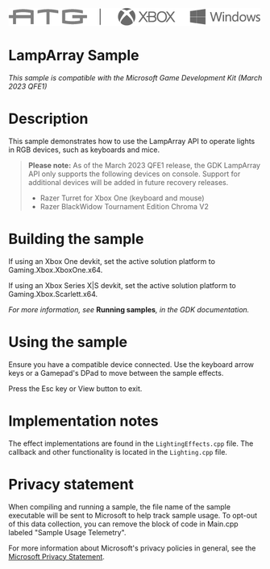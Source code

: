 ![](./media/image1.png)

# LampArray Sample

*This sample is compatible with the Microsoft Game Development Kit (March 2023 QFE1)*

# Description

This sample demonstrates how to use the LampArray API to operate lights in RGB devices, such as keyboards and mice.

> **Please note:** As of the March 2023 QFE1 release, the GDK LampArray API only supports the following devices on console. Support for additional devices will be added in future recovery releases.
> - Razer Turret for Xbox One (keyboard and mouse)
> - Razer BlackWidow Tournament Edition Chroma V2

# Building the sample

If using an Xbox One devkit, set the active solution platform to Gaming.Xbox.XboxOne.x64.

If using an Xbox Series X|S devkit, set the active solution platform to Gaming.Xbox.Scarlett.x64.

*For more information, see* __Running samples__*, in the GDK documentation.*

# Using the sample

Ensure you have a compatible device connected.  Use the keyboard arrow keys or a Gamepad's DPad to move between the sample effects.

Press the Esc key or View button to exit.

# Implementation notes

The effect implementations are found in the `LightingEffects.cpp` file.  The callback and other functionality is located in the `Lighting.cpp` file.

# Privacy statement

When compiling and running a sample, the file name of the sample
executable will be sent to Microsoft to help track sample usage. To
opt-out of this data collection, you can remove the block of code in
Main.cpp labeled "Sample Usage Telemetry".

For more information about Microsoft's privacy policies in general, see
the [Microsoft Privacy Statement](https://privacy.microsoft.com/en-us/privacystatement/).
